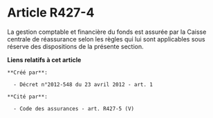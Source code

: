 # Article R427-4

La gestion comptable et financière du fonds est assurée par la Caisse centrale de réassurance selon les règles qui lui sont
applicables sous réserve des dispositions de la présente section.

**Liens relatifs à cet article**

	**Créé par**:

	  - Décret n°2012-548 du 23 avril 2012 - art. 1

	**Cité par**:

	  - Code des assurances - art. R427-5 (V)
